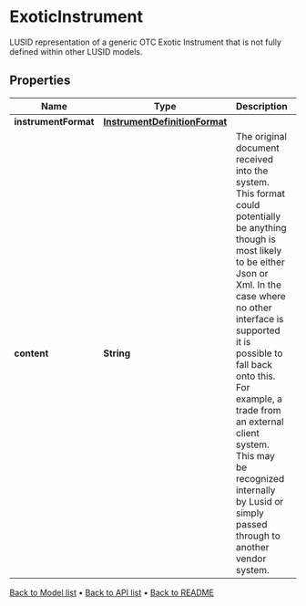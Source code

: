 

# ExoticInstrument

LUSID representation of a generic OTC Exotic Instrument that is not fully defined within other LUSID models.

## Properties

| Name | Type | Description | Notes |
|------------ | ------------- | ------------- | -------------|
|**instrumentFormat** | [**InstrumentDefinitionFormat**](InstrumentDefinitionFormat.md) |  |  |
|**content** | **String** | The original document received into the system. This format could potentially be anything though is most likely to be either Json or Xml. In the case where no other  interface is supported it is possible to fall back onto this.  For example, a trade from an external client system. This may be recognized internally by Lusid or simply passed through to another vendor system. |  |



[Back to Model list](../README.md#documentation-for-models) &#8226; [Back to API list](../README.md#documentation-for-api-endpoints) &#8226; [Back to README](../README.md)


